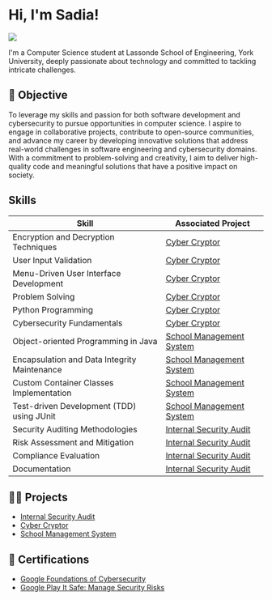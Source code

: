 <h1>Hi, I'm Sadia! </h1>
<a href="https://linkedin.com/in/snehaow/"><img src="https://img.shields.io/badge/-LinkedIn-0072b1?&style=for-the-badge&logo=linkedin&logoColor=white" /></a>

I'm a Computer Science student at Lassonde School of Engineering, York University, deeply passionate about technology and committed to tackling intricate challenges.

## 🎯 Objective 
To leverage my skills and passion for both software development and cybersecurity to pursue opportunities in computer science. I aspire to engage in collaborative projects, contribute to open-source communities, and advance my career by developing innovative solutions that address real-world challenges in software engineering and cybersecurity domains. With a commitment to problem-solving and creativity, I aim to deliver high-quality code and meaningful solutions that have a positive impact on society.

## Skills

| Skill                                         | Associated Project         |
|-----------------------------------------------|----------------------------|
| Encryption and Decryption Techniques          | <a href="https://google.com](https://github.com/SNEHAOW/CyberCryptor/tree/main">Cyber Cryptor</a> |
| User Input Validation                         | <a href="https://google.com](https://github.com/SNEHAOW/CyberCryptor/tree/main">Cyber Cryptor</a> |
| Menu-Driven User Interface Development        | <a href="https://google.com](https://github.com/SNEHAOW/CyberCryptor/tree/main">Cyber Cryptor</a> |
| Problem Solving                               | <a href="https://google.com](https://github.com/SNEHAOW/CyberCryptor/tree/main">Cyber Cryptor</a> |
| Python Programming                            | <a href="https://google.com](https://github.com/SNEHAOW/CyberCryptor/tree/main">Cyber Cryptor</a> |
| Cybersecurity Fundamentals                    | <a href="https://google.com](https://github.com/SNEHAOW/CyberCryptor/tree/main">Cyber Cryptor</a> |
| Object-oriented Programming in Java           | [School Management System](https://github.com/SNEHAOW/SchoolManagementSystem) |
| Encapsulation and Data Integrity Maintenance  | [School Management System](https://github.com/SNEHAOW/SchoolManagementSystem) |
| Custom Container Classes Implementation       | [School Management System](https://github.com/SNEHAOW/SchoolManagementSystem) |
| Test-driven Development (TDD) using JUnit     | [School Management System](https://github.com/SNEHAOW/SchoolManagementSystem) |
| Security Auditing Methodologies               | <a href="https://github.com/SNEHAOW/InternalSecurityAudit">Internal Security Audit</a>            |
| Risk Assessment and Mitigation                | <a href="https://github.com/SNEHAOW/InternalSecurityAudit">Internal Security Audit</a>            |
| Compliance Evaluation                         | <a href="https://github.com/SNEHAOW/InternalSecurityAudit">Internal Security Audit</a>            |
| Documentation                                 | <a href="https://github.com/SNEHAOW/InternalSecurityAudit">Internal Security Audit</a>            |


<h2>👨‍💻 Projects</h2>

- [Internal Security Audit](https://github.com/SNEHAOW/InternalSecurityAudit)
- [Cyber Cryptor](https://github.com/SNEHAOW/CyberCryptor/tree/main)
- [School Management System](https://github.com/SNEHAOW/SchoolManagementSystem)

  
<h2>📄 Certifications</h2>

- [Google Foundations of Cybersecurity](https://coursera.org/share/9c4e2067d6249d7066955288ea1b84fe)
- [Google Play It Safe: Manage Security Risks](https://coursera.org/share/54f08f2e537497c8dfe665bf87a0faf3)




<!--
**joshmadakor1/joshmadakor1** is a ✨ _special_ ✨ repository because its `README.md` (this file) appears on your GitHub profile.

Here are some ideas to get you started:

- 🔭 I’m currently working on ...
- 🌱 I’m currently learning ...
- 👯 I’m looking to collaborate on ...
- 🤔 I’m looking for help with ...
- 💬 Ask me about ...
- 📫 How to reach me: ...
- 😄 Pronouns: ...
- ⚡ Fun fact: ...
-->

